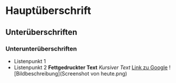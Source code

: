 # Hauptüberschrift
## Unterüberschriften
### Unterunterüberschriften
- Listenpunkt 1
- Listenpunkt 2
**Fettgedruckter Text**
*Kursiver Text*
[Link zu Google](https://www.google.com)
![Bildbeschreibung](Screenshot von heute.png)



